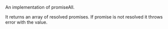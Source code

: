 An implementation of promiseAll.

It returns an array of resolved promises. If promise is not resolved it throws error with the value.
